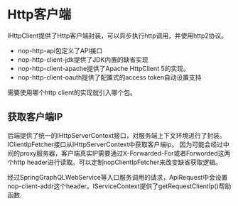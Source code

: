 # Http客户端

IHttpClient提供了Http客户端封装，可以异步执行http调用，并使用http2协议。

* nop-http-api包定义了API接口
* nop-http-client-jdk提供了JDK内置的缺省实现
* nop-http-client-apache提供了Apache HttpClient 5的实现。
* nop-http-client-oauth提供了配置式的access token自动设置支持

需要使用哪个http client的实现就引入哪个包。


## 获取客户端IP

后端提供了统一的IHttpServerContext接口，对服务端上下文环境进行了封装。IClientIpFetcher接口从IHttpServerContext中获取客户端ip。
因为可能会经过中间的proxy服务器，客户端真实IP需要通过X-Forwarded-For或者Forworded这两个http header进行读取。可以定制nopClientIpFetcher来改变缺省获取逻辑。

经过SpringGraphQLWebService等入口服务调用的请求，ApiRequest中会设置nop-client-addr这个header。IServiceContext提供了getRequestClientIp()帮助函数.
